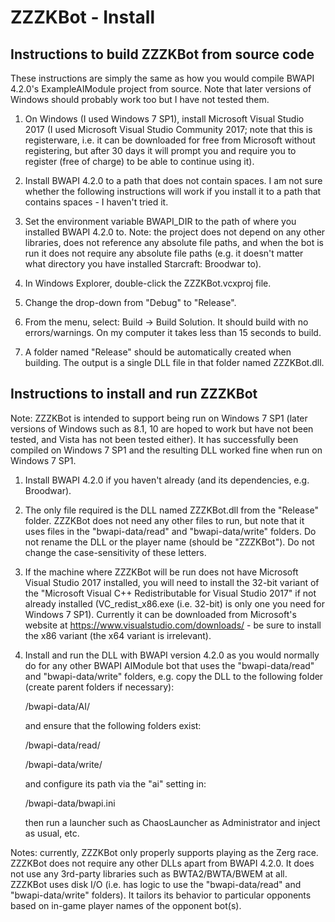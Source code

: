 # ZZZKBot - Install

## Instructions to build ZZZKBot from source code

These instructions are simply the same as how you would compile BWAPI 4.2.0's ExampleAIModule project from source. Note that later versions of Windows should probably work too but I have not tested them.

1. On Windows (I used Windows 7 SP1), install Microsoft Visual Studio 2017 (I used Microsoft Visual Studio Community 2017; note that this is registerware, i.e. it can be downloaded for free from Microsoft without registering, but after 30 days it will prompt you and require you to register (free of charge) to be able to continue using it).

1. Install BWAPI 4.2.0 to a path that does not contain spaces. I am not sure whether the following instructions will work if you install it to a path that contains spaces - I haven't tried it.

1. Set the environment variable BWAPI_DIR to the path of where you installed BWAPI 4.2.0 to. Note: the project does not depend on any other libraries, does not reference any absolute file paths, and when the bot is run it does not require any absolute file paths (e.g. it doesn't matter what directory you have installed Starcraft: Broodwar to).

1. In Windows Explorer, double-click the ZZZKBot.vcxproj file.

1. Change the drop-down from "Debug" to "Release".

1. From the menu, select: Build -> Build Solution. It should build with no errors/warnings. On my computer it takes less than 15 seconds to build.

1. A folder named "Release" should be automatically created when building. The output is a single DLL file in that folder named ZZZKBot.dll.

## Instructions to install and run ZZZKBot

Note: ZZZKBot is intended to support being run on Windows 7 SP1 (later versions of Windows such as 8.1, 10 are hoped to work but have not been tested, and Vista has not been tested either). It has successfully been compiled on Windows 7 SP1 and the resulting DLL worked fine when run on Windows 7 SP1.

1. Install BWAPI 4.2.0 if you haven't already (and its dependencies, e.g. Broodwar).

1. The only file required is the DLL named ZZZKBot.dll from the "Release" folder. ZZZKBot does not need any other files to run, but note that it uses files in the "bwapi-data/read" and "bwapi-data/write" folders. Do not rename the DLL or the player name (should be "ZZZKBot"). Do not change the case-sensitivity of these letters.

1. If the machine where ZZZKBot will be run does not have Microsoft Visual Studio 2017 installed, you will need to install the 32-bit variant of the "Microsoft Visual C++ Redistributable for Visual Studio 2017" if not already installed (VC_redist_x86.exe (i.e. 32-bit) is only one you need for Windows 7 SP1). Currently it can be downloaded from Microsoft's website at https://www.visualstudio.com/downloads/ - be sure to install the x86 variant (the x64 variant is irrelevant).

1. Install and run the DLL with BWAPI version 4.2.0 as you would normally do for any other BWAPI AIModule bot that uses the "bwapi-data/read" and "bwapi-data/write" folders, e.g. copy the DLL to the following folder (create parent folders if necessary):

   <Starcraft folder>/bwapi-data/AI/

   and ensure that the following folders exist:

   <Starcraft folder>/bwapi-data/read/
   
   <Starcraft folder>/bwapi-data/write/

   and configure its path via the "ai" setting in:

   <Starcraft folder>/bwapi-data/bwapi.ini

   then run a launcher such as ChaosLauncher as Administrator and inject as usual, etc.

Notes: currently, ZZZKBot only properly supports playing as the Zerg race. ZZZKBot does not require any other DLLs apart from BWAPI 4.2.0. It does not use any 3rd-party libraries such as BWTA2/BWTA/BWEM at all. ZZZKBot uses disk I/O (i.e. has logic to use the "bwapi-data/read" and "bwapi-data/write" folders). It tailors its behavior to particular opponents based on in-game player names of the opponent bot(s).
